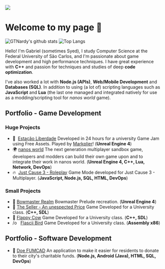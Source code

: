 ![](https://i.imgur.com/r5FN3Wp.png)

# Welcome to my page 👋

![GTNardy's github stats](https://github-readme-stats.vercel.app/api?username=gtnardy&show_icons=true&include_all_commits=true&theme=dark)
![Top Langs](https://github-readme-stats.vercel.app/api/top-langs/?username=gtnardy&layout=compact&theme=dark)

Hello! I'm Gabriel (sometimes Syed), I study Computer Science at the Federal University of São Carlos, and I'm passionate about game development and high performance techniques. I have great experience with **C++** and passion for techniques and studies of deep **code optimization**.

I've also worked a lot with **Node.js (APIs)**, **Web/Mobile Development** and **Databases (SQL)**. In addition to using (a lot of) scripting languages such as **JavaScript** and **Lua** (the last one managed and integrated natively for use as a modding/scripting tool for *nanos world* game).

## Portfolio - Game Development

### Huge Projects

- 📱  [Estação Liberdade](https://gtnardy.itch.io/estacao-liberdade) Developed in 24 hours for a university Game Jam using Free Assets. Played by [Markplier](https://www.youtube.com/watch?v=043Fa0TJGdQ)! (**Unreal Engine 4**)
- 🌍 [nanos world](https://nanos.world) The next generation multiplayer sandbox game, developers and modders can build their own game upon and to integrate their work in nanos world. (**Unreal Engine 4, C++, Lua, Network, DevOps**)
- 🔥  [Just Cause 3 - Roleplay](https://justcauserp.com) Game Mode developed for Just Cause 3 - Multiplayer. (**JavaScript, Node.js, SQL, HTML, DevOps**)

### Small Projects

- 🏹 [Bowmaster Realm](https://gtnardy.itch.io/bowmaster-realm) Bowmaster Prelude recreation. (**Unreal Engine 4**)
- 🍬 [The Seller - An unespected Price](https://gtnardy.itch.io/the-seller) Game Developed for a University class. (**C++, SDL**)
- 🐄 [Flappy Cow](https://gtnardy.itch.io/flappy-cow) Game Developed for a University class. (**C++, SDL**)
- /o   [Flascii Bird](https://github.com/gtnardy/flascii-bird) Game Developed for a University class. (**Assembly x86**)

## Portfolio - Software Development

- 🤲 [Doe FUMCAD](https://doefumcad.com) An application to make it easier for residents to donate to their city's charitable funds. (**Node.js, Android (Java), HTML, SQL, DevOps**)
